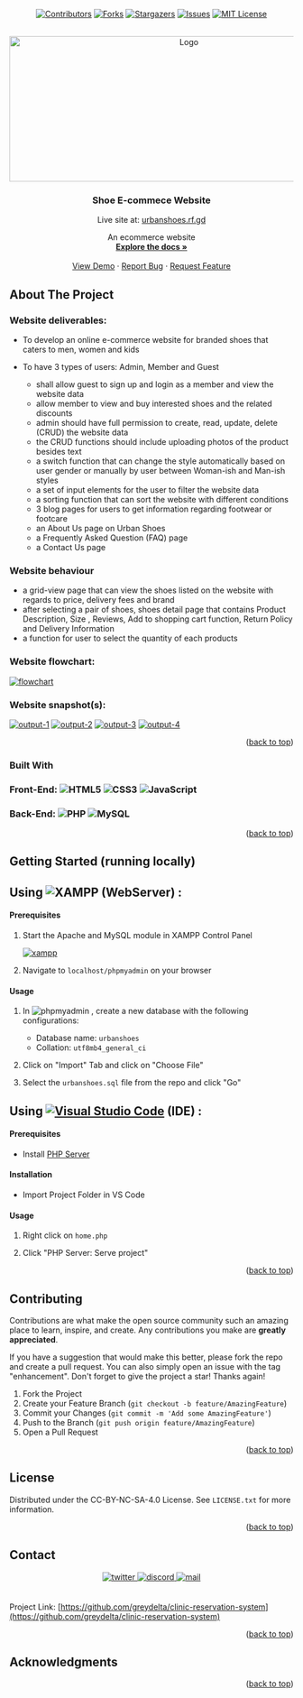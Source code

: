<div id="top"></div>

<!-- PROJECT SHIELDS -->
<div align="center">

[![Contributors][contributors-shield]][contributors-url] [![Forks][forks-shield]][forks-url] [![Stargazers][stars-shield]][stars-url] [![Issues][issues-shield]][issues-url] [![MIT License][license-shield]][license-url]

</div>

<!-- PROJECT LOGO -->
<br />
<div align="center">
  <a href="https://github.com/greydelta/shoe-ecommerce-website">
    <img src="./images/Logo.jpg" alt="Logo" width="621px" height="258px">
  </a>

<h3 align="center">Shoe E-commece Website</h3>

  <p align="center">Live site at: <a href="http://urbanshoes.rf.gd">urbanshoes.rf.gd</a></p>

  <p align="center">An ecommerce website<br />
    <a href="https://github.com/greydelta/shoe-ecommerce-website"><strong>Explore the docs »</strong></a>
    <br />
    <br />
    <a href="https://github.com/greydelta/shoe-ecommerce-website">View Demo</a>
    ·
    <a href="https://github.com/greydelta/shoe-ecommerce-website/issues">Report Bug</a>
    ·
    <a href="https://github.com/greydelta/shoe-ecommerce-website/issues">Request Feature</a>
  </p>
</div>

<!-- ABOUT THE PROJECT -->

## About The Project

### Website deliverables:

- To develop an online e-commerce website for branded shoes that caters to men, women and kids

- To have 3 types of users: Admin, Member and Guest

  - shall allow guest to sign up and login as a member and view the website data
  - allow member to view and buy interested shoes and the related discounts
  - admin should have full permission to create, read, update, delete (CRUD) the website data
  - the CRUD functions should include uploading photos of the product besides text
  - a switch function that can change the style automatically based on user gender or manually by user between Woman-ish and Man-ish styles
  - a set of input elements for the user to filter the website data
  - a sorting function that can sort the website with different conditions
  - 3 blog pages for users to get information regarding footwear or footcare
  - an About Us page on Urban Shoes
  - a Frequently Asked Question (FAQ) page
  - a Contact Us page

### Website behaviour

- a grid-view page that can view the shoes listed on the website with regards to price, delivery fees and brand
- after selecting a pair of shoes, shoes detail page that contains Product Description, Size , Reviews, Add to shopping cart function, Return Policy and Delivery Information
- a function for user to select the quantity of each products

### Website flowchart:

[![flowchart][media-flowchart]](#)

### Website snapshot(s):

[![output-1][media-output1]](#) [![output-2][media-output2]](#) [![output-3][media-output3]](#) [![output-4][media-output4]](#)

<p align="right">(<a href="#top">back to top</a>)</p>

### Built With

### Front-End: ![HTML5](https://img.shields.io/badge/html5-%23E34F26.svg?style=for-the-badge&logo=html5&logoColor=white) ![CSS3](https://img.shields.io/badge/css3-%231572B6.svg?style=for-the-badge&logo=css3&logoColor=white) ![JavaScript](https://img.shields.io/badge/javascript-%23323330.svg?style=for-the-badge&logo=javascript&logoColor=%23F7DF1E)

### Back-End: ![PHP](https://img.shields.io/badge/php-%23777BB4.svg?style=for-the-badge&logo=php&logoColor=white) ![MySQL](https://img.shields.io/badge/mysql-%2300f.svg?style=for-the-badge&logo=mysql&logoColor=white)

<p align="right">(<a href="#top">back to top</a>)</p>

<!-- GETTING STARTED -->

## Getting Started (running locally)

## Using ![XAMPP](https://img.shields.io/badge/XAMPP-FB7A24?style=for-the-badge&logo=xampp&logoColor=white) (WebServer) :

#### Prerequisites

1. Start the Apache and MySQL module in XAMPP Control Panel

   [![xampp][media-xampp]](#)

1. Navigate to `localhost/phpmyadmin` on your browser

#### Usage

1. In ![phpmyadmin](https://img.shields.io/badge/phpmyadmin-6C78AF?style=for-the-badge&logo=phpmyadmin&logoColor=white) , create a new database with the following configurations:

   - Database name: `urbanshoes`
   - Collation: `utf8mb4_general_ci`

1. Click on "Import" Tab and click on "Choose File"

1. Select the `urbanshoes.sql` file from the repo and click "Go"

## Using [![Visual Studio Code](https://img.shields.io/badge/Visual%20Studio%20Code-0078d7.svg?style=for-the-badge&logo=visual-studio-code&logoColor=white)](https://www.eclipse.org/ide/) (IDE) :

#### Prerequisites

- Install [PHP Server](https://marketplace.visualstudio.com/items?itemName=ritwickdey.LiveServer)

#### Installation

- Import Project Folder in VS Code

#### Usage

1. Right click on `home.php`

1. Click "PHP Server: Serve project"

<p align="right">(<a href="#top">back to top</a>)</p>

<!-- CONTRIBUTING -->

## Contributing

Contributions are what make the open source community such an amazing place to learn, inspire, and create. Any contributions you make are **greatly appreciated**.

If you have a suggestion that would make this better, please fork the repo and create a pull request. You can also simply open an issue with the tag "enhancement". Don't forget to give the project a star! Thanks again!

1. Fork the Project
2. Create your Feature Branch (`git checkout -b feature/AmazingFeature`)
3. Commit your Changes (`git commit -m 'Add some AmazingFeature'`)
4. Push to the Branch (`git push origin feature/AmazingFeature`)
5. Open a Pull Request

<p align="right">(<a href="#top">back to top</a>)</p>

<!-- LICENSE -->

## License

Distributed under the CC-BY-NC-SA-4.0 License. See `LICENSE.txt` for more information.

<p align="right">(<a href="#top">back to top</a>)</p>

<!-- CONTACT -->

## Contact

<div align="center">
  <a href="https://twitter.com/greydelta1" target="_blank">
  <img src="https://img.shields.io/badge/twitter:  @greydelta1-%231DA1F2.svg?style=for-the-badge&logo=twitter&logoColor=white" alt=twitter style="margin-bottom: 5px;"/>
  </a> <a href="https://discord.com/users/379539771837513729" target="_blank">
  <img src="https://img.shields.io/badge/discord:  @double.decompose-%235865F2.svg?style=for-the-badge&logo=discord&logoColor=white" alt=discord style="margin-bottom: 5px;"/>
  </a> <a href="mailto:dev.aw.qwe@gmail.com" target="_blank">
  <img src="https://img.shields.io/badge/gmail:  dev.aw.qwe@gmail.com-D14836?style=for-the-badge&logo=gmail&logoColor=white" alt=mail style="margin-bottom: 5px;" />
  </a>
</div>

<br />

Project Link: [https://github.com/greydelta/clinic-reservation-system](https://github.com/greydelta/clinic-reservation-system)

<p align="right">(<a href="#top">back to top</a>)</p>

<!-- ACKNOWLEDGMENTS -->

## Acknowledgments

<p align="right">(<a href="#top">back to top</a>)</p>

<!-- MARKDOWN LINKS & IMAGES -->

[contributors-shield]: https://img.shields.io/github/contributors/greydelta/shoe-ecommerce-website.svg?style=for-the-badge
[contributors-url]: https://github.com/greydelta/shoe-ecommerce-website/graphs/contributors
[forks-shield]: https://img.shields.io/github/forks/greydelta/shoe-ecommerce-website.svg?style=for-the-badge
[forks-url]: https://github.com/greydelta/shoe-ecommerce-website/network/members
[stars-shield]: https://img.shields.io/github/stars/greydelta/shoe-ecommerce-website.svg?style=for-the-badge
[stars-url]: https://github.com/greydelta/shoe-ecommerce-website/stargazers
[issues-shield]: https://img.shields.io/github/issues/greydelta/shoe-ecommerce-website.svg?style=for-the-badge
[issues-url]: https://github.com/greydelta/shoe-ecommerce-website/issues
[license-shield]: https://img.shields.io/github/license/greydelta/shoe-ecommerce-website.svg?style=for-the-badge
[license-url]: https://github.com/greydelta/shoe-ecommerce-website/blob/master/LICENSE.txt
[media-logo]: /images/Logo.jpg
[media-flowchart]: /readMeImages/flowchart.png
[media-output1]: /readMeImages/snapshot_1.png
[media-output2]: /readMeImages/snapshot_2.png
[media-output3]: /readMeImages/snapshot_3.png
[media-output4]: /readMeImages/snapshot_4.png
[media-xampp]: /readMeImages/xamp_control_panel.png

